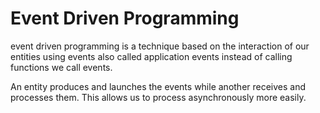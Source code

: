 # Event Driven Programming

event driven programming is a technique based on the interaction of our entities using events also called application events instead of calling functions we call events.

An entity produces and launches the events while another receives and processes them. This allows us to process asynchronously more easily.
